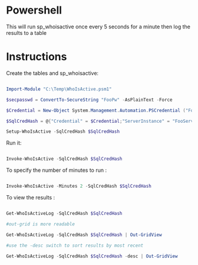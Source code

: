 # **Powershell**
This  will run sp_whoisactive once every 5 seconds for a minute then log the results to a table
# Instructions
Create the tables and sp_whoisactive:
```powershell 

Import-Module "C:\Temp\WhoIsActive.psm1"

$secpasswd = ConvertTo-SecureString "FooPw" -AsPlainText -Force                        

$Credential = New-Object System.Management.Automation.PSCredential ("FooUser", $secpasswd)

$SqlCredHash = @{"Credential" = $Credential;"ServerInstance" = "FooServer";"Database" = "FooDb"}

Setup-WhoIsActive -SqlCredHash $SqlCredHash 
```
Run it:
```powershell 

Invoke-WhoIsActive -SqlCredHash $SqlCredHash 

```

To specify the number of minutes to run :
```powershell 

Invoke-WhoIsActive -Minutes 2 -SqlCredHash $SqlCredHash

```

To view the results :
```powershell 

Get-WhoIsActiveLog -SqlCredHash $SqlCredHash 

#out-grid is more readable

Get-WhoIsActiveLog -SqlCredHash $SqlCredHash | Out-GridView

#use the -desc switch to sort results by most recent

Get-WhoIsActiveLog -SqlCredHash $SqlCredHash -desc | Out-GridView

```